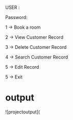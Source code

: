 
USER :

Password:

 1 -> Book a room
 
 2 -> View Customer Record
 
 3 -> Delete Customer Record
 
 4 -> Search Customer Record
 
 5 -> Edit Record
 
 5 -> Exit


 # output 
 ![projectoutput](

